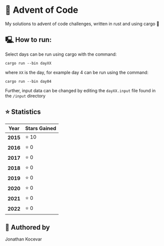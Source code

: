 # 🎄 Advent of Code 

My solutions to advent of code challenges, written in rust and using cargo 🦀

## 🖳 How to run:

Select days can be run using cargo with the command:

```cargo run --bin dayXX```

where `XX` is the day, for example day 4 can be run using the command:

```cargo run --bin day04```

Further, input data can be changed by editing the `dayXX.input` file found in the `/input` directory

## ⭐ Statistics

|  Year  |  Stars Gained  |
| ------ | -------------- |
| **2015** | ⭐ 10 |
| **2016** | ⭐ 0  |
| **2017** | ⭐ 0  |
| **2018** | ⭐ 0  |
| **2019** | ⭐ 0  |
| **2020** | ⭐ 0  |
| **2021** | ⭐ 0  |
| **2022** | ⭐ 0  |


## 👤 Authored by 

Jonathan Kocevar